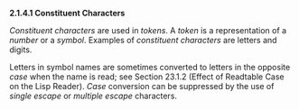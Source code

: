 **2.1.4.1 Constituent Characters** 

*Constituent characters* are used in *tokens*. A *token* is a representation of a *number* or a *symbol*. Examples of *constituent characters* are letters and digits. 

Letters in symbol names are sometimes converted to letters in the opposite *case* when the name is read; see Section 23.1.2 (Effect of Readtable Case on the Lisp Reader). *Case* conversion can be suppressed by the use of *single escape* or *multiple escape* characters. 

